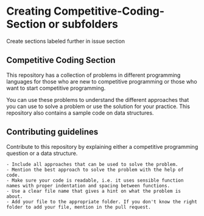 
# Creating Competitive-Coding-Section or subfolders
Create sections labeled further in issue section


## Competitive Coding Section
This repository has a collection of problems in different programming languages for those who are new to competitive programming or those who want to start competitive programming.

You can use these problems to understand the different approaches that you can use to solve a problem or use the solution for your practice. This repository also contains a sample code on data structures.


## Contributing guidelines
Contribute to this repository by explaining either a competitive programming question or a data structure.

	- Include all approaches that can be used to solve the problem.
	- Mention the best approach to solve the problem with the help of code.
	- Make sure your code is readable, i.e. it uses sensible function names with proper indentation and spacing between functions.
	- Use a clear file name that gives a hint on what the problem is about.
	- Add your file to the appropriate folder. If you don't know the right folder to add your file, mention in the pull request.

